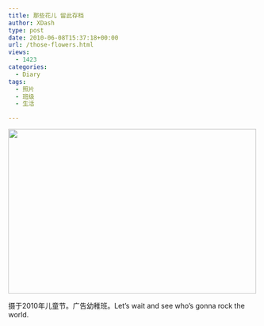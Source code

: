 ```yaml
---
title: 那些花儿 留此存档
author: XDash
type: post
date: 2010-06-08T15:37:18+00:00
url: /those-flowers.html
views:
  - 1423
categories:
  - Diary
tags:
  - 照片
  - 班级
  - 生活

---
```

[<img loading="lazy" decoding="async" class="alignnone size-medium wp-image-3841" title="广告幼稚班" src="http://www.fanbing.net/wp-content/uploads/2010/06/IMG_2974-500x333.jpg" alt="" width="500" height="333" srcset="http://xdash.one/wp-content/uploads/2010/06/IMG_2974-500x333.jpg 500w, http://xdash.one/wp-content/uploads/2010/06/IMG_2974.jpg 800w" sizes="(max-width: 500px) 100vw, 500px" />][1]

摄于2010年儿童节。广告幼稚班。Let&#8217;s wait and see who&#8217;s gonna rock the world.

 [1]: http://www.fanbing.net/wp-content/uploads/2010/06/IMG_2974.jpg